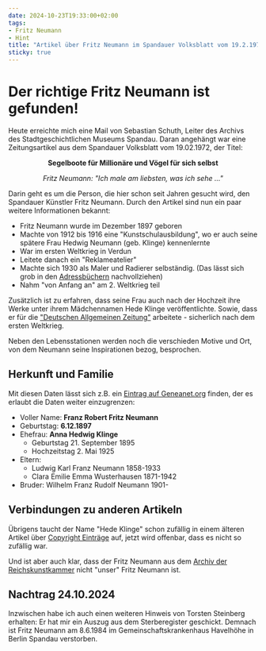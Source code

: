 ```yaml
---
date: 2024-10-23T19:33:00+02:00
tags:
- Fritz Neumann
- Hint
title: "Artikel über Fritz Neumann im Spandauer Volksblatt vom 19.2.1972"
sticky: true
---
```


# Der richtige Fritz Neumann ist gefunden!

Heute erreichte mich eine Mail von Sebastian Schuth, Leiter des Archivs des Stadtgeschichtlichen Museums Spandau. Daran angehängt war eine Zeitungsartikel aus dem Spandauer Volksblatt vom 19.02.1972, der Titel:

<p style="text-align: center; font-weight: bold;">
  Segelboote für Millionäre und Vögel für sich selbst
</p>
<p style="text-align: center; font-style: italic;">
  Fritz Neumann: "Ich male am liebsten, was ich sehe ..."
</p>

Darin geht es um die Person, die hier schon seit Jahren gesucht wird, den Spandauer Künstler Fritz Neumann. Durch den Artikel sind nun ein paar weitere Informationen bekannt:
* Fritz Neumann wurde im Dezember 1897 geboren
* Machte von 1912 bis 1916 eine "Kunstschulausbildung", wo er auch seine spätere Frau Hedwig Neumann (geb. Klinge) kennenlernte
* War im ersten Weltkrieg in Verdun
* Leitete danach ein "Reklameatelier"
* Machte sich 1930 als Maler und Radierer selbständig. (Das lässt sich grob in den [Adressbüchern](/post/fritz-neumann-address-book-berlin/) nachvollziehen)
* Nahm "von Anfang an" am 2. Weltkrieg teil

Zusätzlich ist zu erfahren, dass seine Frau auch nach der Hochzeit ihre Werke unter ihrem Mädchennamen Hede Klinge veröffentlichte. Sowie, dass er für die ["Deutschen Allgemeinen Zeitung"](https://de.wikipedia.org/wiki/Deutsche_Allgemeine_Zeitung_(1919%E2%80%931945)) arbeitete - sicherlich nach dem ersten Weltkrieg.

Neben den Lebensstationen werden noch die verschieden Motive und Ort, von dem Neumann seine Inspirationen bezog, besprochen.

## Herkunft und Familie

Mit diesen Daten lässt sich z.B. ein [Eintrag auf Geneanet.org](https://gw.geneanet.org/mhayda?n=neumann&oc=&p=franz+robert+fritz) finden, der es erlaubt die Daten weiter einzugrenzen:

* Voller Name: **Franz Robert Fritz Neumann**
* Geburtstag: **6.12.1897**
* Ehefrau: **Anna Hedwig Klinge**
  * Geburtstag 21. September 1895
  * Hochzeitstag 2. Mai 1925
* Eltern:
  * Ludwig Karl Franz Neumann 1858-1933
  * Clara Emilie Emma Wusterhausen 1871-1942
* Bruder:  Wilhelm Franz Rudolf Neumann 1901-

## Verbindungen zu anderen Artikeln

Übrigens taucht der Name "Hede Klinge" schon zufällig in einem älteren Artikel über [Copyright Einträge](/post/fritz-neumann-copyright-records/) auf, jetzt wird offenbar, dass es nicht so zufällig war.

Und ist aber auch klar, dass der Fritz Neumann aus dem [Archiv der Reichskunstkammer](https://ric-unknownartist.projektemacher.org/post/fritz-neumann-reichskunstkammer/) nicht "unser" Fritz Neumann ist.

## Nachtrag 24.10.2024

Inzwischen habe ich auch einen weiteren Hinweis von Torsten Steinberg erhalten: Er hat mir ein Auszug aus dem Sterberegister geschickt. Demnach ist Fritz Neumann am 8.6.1984 im Gemeinschaftskrankenhaus Havelhöhe in Berlin Spandau verstorben.
